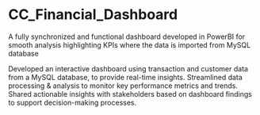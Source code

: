 # CC_Financial_Dashboard
A fully synchronized and functional dashboard developed in PowerBI for smooth analysis highlighting KPIs where the data is imported from MySQL database

Developed an interactive dashboard using transaction and customer data from a MySQL database, to provide real-time insights.
Streamlined data processing & analysis to monitor key performance metrics and trends.
Shared actionable insights with stakeholders based on dashboard findings to support decision-making processes.
